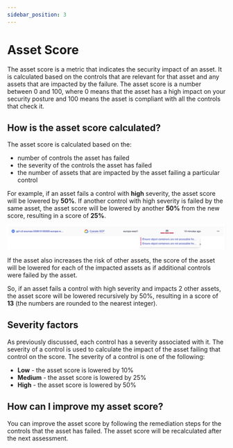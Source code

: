 ```yaml
---
sidebar_position: 3
---
```


# Asset Score

The asset score is a metric that indicates the security impact of an asset. It is calculated based on the controls that are relevant for that asset and any assets that are impacted by the failure. The asset score is a number between 0 and 100, where 0 means that the asset has a high impact on your security posture and 100 means the asset is compliant with all the controls that check it.

## How is the asset score calculated?

The asset score is calculated based on the:
 - number of controls the asset has failed
 - the severity of the controls the asset has failed
 - the number of assets that are impacted by the asset failing a particular control

For example, if an asset fails a control with <b>high</b> severity, the asset score will be lowered by <b>50%</b>. If another control with high severity is failed by the same asset, the asset score will be lowered by another <b>50%</b> from the new score, resulting in a score of <b>25%</b>.

![Example Asset](/img/asset-score-25.png)


If the asset also increases the risk of other assets, the score of the asset will be lowered for each of the impacted assets as if additional controls were failed by the asset.

So, if an asset fails a control with high severity and impacts 2 other assets, the asset score will be lowered recursively by 50%, resulting in a score of <b>13</b> (the numbers are rounded to the nearest integer).

## Severity factors

As previously discussed, each control has a severity associated with it. The severity of a control is used to calculate the impact of the asset failing that control on the score. The severity of a control is one of the following:
 - <b>Low</b> - the asset score is lowered by 10%
 - <b>Medium</b> - the asset score is lowered by 25%
 - <b>High</b> - the asset score is lowered by 50%

## How can I improve my asset score?

You can improve the asset score by following the remediation steps for the controls that the asset has failed. The asset score will be recalculated after the next assessment.
